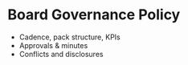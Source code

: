 # Board Governance Policy

- Cadence, pack structure, KPIs
- Approvals & minutes
- Conflicts and disclosures
